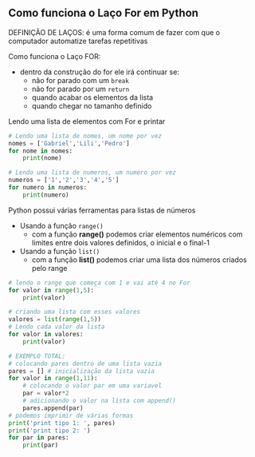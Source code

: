 ## Como funciona o Laço For em Python

DEFINIÇÃO DE LAÇOS: é uma forma comum de fazer com que o computador automatize tarefas repetitivas

Como funciona o Laço FOR: 
* dentro da construção do for ele irá continuar se:
    * não for parado com um `break`
    * não for parado por um `return`
    * quando acabar os elementos da lista
    * quando chegar no tamanho definido


Lendo uma lista de elementos com For e printar

```python
# Lendo uma lista de nomes, um nome por vez
nomes = ['Gabriel','Lili','Pedro']
for nome in nomes:
    print(nome)

# Lendo uma lista de numeros, um numero por vez
numeros = ['1','2','3','4','5']
for numero in numeros:
    print(numero)
```

Python possui várias ferramentas para listas de números
* Usando a função `range()`
    * com a função **range()** podemos criar elementos numéricos com limites entre dois valores definidos, o inicial e o final-1 
* Usando a função `list()`
    * com a função **list()** podemos criar uma lista dos números criados pelo range

```python
# lendo o range que começa com 1 e vai até 4 no For
for valor in range(1,5):
    print(valor)

# criando uma lista com esses valores
valores = list(range(1,5))
# Lendo cada valor da lista
for valor in valores:
    print(valor)

# EXEMPLO TOTAL: 
# colocando pares dentro de uma lista vazia
pares = [] # inicialização da lista vazia
for valor in range(1,11):
    # colocando o valor par em uma variavel
    par = valor*2
    # adicionando o valor na lista com append()
    pares.append(par)
# podemos imprimir de várias formas
print('print tipo 1: ', pares)
print('print tipo 2: ')
for par in pares:
    print(par)
```
